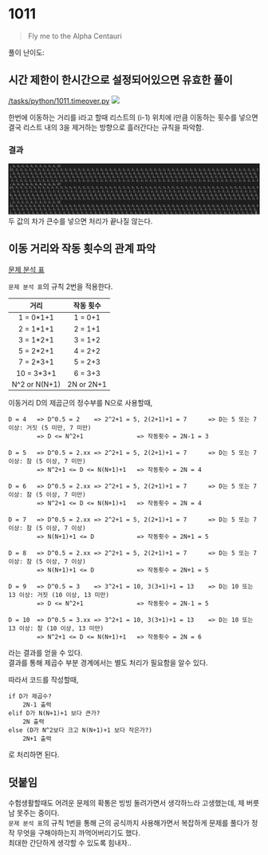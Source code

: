 # 1011
> Fly me to the Alpha Centauri

풀이 난이도:

## 시간 제한이 한시간으로 설정되어있으면 유효한 풀이
[/tasks/python/1011.timeover.py](../tasks/python/1011.timeover.py)
![](./.github/1011/20210207_004811.jpg)  

한번에 이동하는 거리를 i라고 할때 리스트의 (i-1) 위치에 i만큼 이동하는 횟수를 넣으면 결국 리스트 내의 3을 제거하는 방향으로 흘러간다는 규칙을 파악함.

### 결과
![](./.github/1011/2021-02-07_005338.png)  
두 값의 차가 큰수를 넣으면 처리가 끝나질 않는다.

## 이동 거리와 작동 횟수의 관계 파악
[문제 분석 표](https://docs.google.com/spreadsheets/d/1VzRvoQk15FL_6YQLZzMh-zLG07tRHASk3rB5m7oMbDQ/edit?usp=sharing)

`문제 분석 표`의 규칙 2번을 적용한다.  

| 거리 | 작동 횟수 |
| :-: | :-: |
| 1 = 0*1+1 | 1 = 0+1 |
| 2 = 1*1+1	| 2 = 1+1 |
| 3 = 1*2+1	| 3 = 1+2 |
| 5 = 2*2+1	| 4 = 2+2 |
| 7 = 2*3+1	| 5 = 2+3 |
| 10 = 3*3+1| 6 = 3+3 |
| N^2 or N(N+1) | 2N or 2N+1 |

이동거리 D의 제곱근의 정수부를 N으로 사용할때,

```
D = 4   => D^0.5 = 2    => 2^2+1 = 5, 2(2+1)+1 = 7      => D는 5 또는 7 이상: 거짓 (5 미만, 7 미만)
        => D <= N^2+1               => 작동횟수 = 2N-1 = 3

D = 5   => D^0.5 = 2.xx => 2^2+1 = 5, 2(2+1)+1 = 7      => D는 5 또는 7 이상: 참 (5 이상, 7 미만)
        => N^2+1 <= D <= N(N+1)+1   => 작동횟수 = 2N = 4

D = 6   => D^0.5 = 2.xx => 2^2+1 = 5, 2(2+1)+1 = 7      => D는 5 또는 7 이상: 참 (5 이상, 7 미만)
        => N^2+1 <= D <= N(N+1)+1   => 작동횟수 = 2N = 4

D = 7   => D^0.5 = 2.xx => 2^2+1 = 5, 2(2+1)+1 = 7      => D는 5 또는 7 이상: 참 (5 이상, 7 이상)
        => N(N+1)+1 <= D            => 작동횟수 = 2N+1 = 5

D = 8   => D^0.5 = 2.xx => 2^2+1 = 5, 2(2+1)+1 = 7      => D는 5 또는 7 이상: 참 (5 이상, 7 이상)
        => N(N+1)+1 <= D            => 작동횟수 = 2N+1 = 5

D = 9   => D^0.5 = 3    => 3^2+1 = 10, 3(3+1)+1 = 13    => D는 10 또는 13 이상: 거짓 (10 이상, 13 미만)
        => D <= N^2+1               => 작동횟수 = 2N-1 = 5

D = 10  => D^0.5 = 3.xx => 3^2+1 = 10, 3(3+1)+1 = 13    => D는 10 또는 13 이상: 참 (10 이상, 13 미만)
        => N^2+1 <= D <= N(N+1)+1   => 작동횟수 = 2N = 6
```
라는 결과를 얻을 수 있다.  
결과를 통해 제곱수 부분 경계에서는 별도 처리가 필요함을 알수 있다.

따라서 코드를 작성할때,
```
if D가 제곱수?
    2N-1 출력
elif D가 N(N+1)+1 보다 큰가?
    2N 출력
else (D가 N^2보다 크고 N(N+1)+1 보다 작은가?)
    2N+1 출력
```
로 처리하면 된다.

## 덧붙임
수험생활할때도 어려운 문제의 확통은 빙빙 돌려가면서 생각하느라 고생했는데, 제 버릇 남 못주는 중이다.  
`문제 분석 표`의 규칙 1번을 통해 근의 공식까지 사용해가면서 복잡하게 문제를 풀다가 정작 무엇을 구해야하는지 까먹어버리기도 했다.  
최대한 간단하게 생각할 수 있도록 힘내자..
